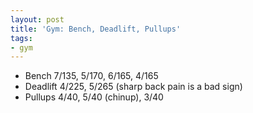 ```yaml
---
layout: post
title: 'Gym: Bench, Deadlift, Pullups'
tags:
- gym
---
```


- Bench 7/135, 5/170, 6/165, 4/165
- Deadlift 4/225, 5/265 (sharp back pain is a bad sign)
- Pullups 4/40, 5/40 (chinup), 3/40
